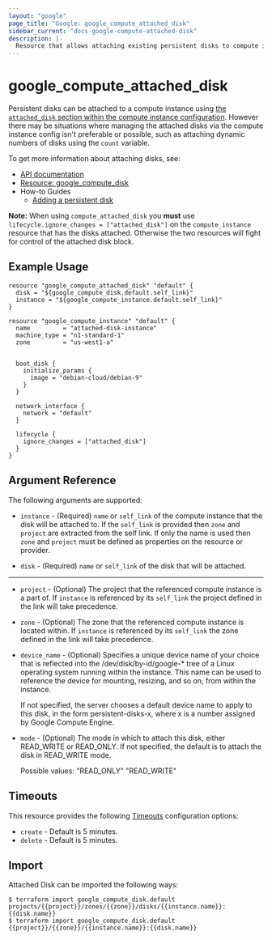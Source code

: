 ```yaml
---
layout: "google"
page_title: "Google: google_compute_attached_disk"
sidebar_current: "docs-google-compute-attached-disk"
description: |-
  Resource that allows attaching existing persistent disks to compute instances.
---
```


# google\_compute\_attached\_disk

Persistent disks can be attached to a compute instance using [the `attached_disk`
section within the compute instance configuration](https://www.terraform.io/docs/providers/google/r/compute_instance.html#attached_disk).
However there may be situations where managing the attached disks via the compute
instance config isn't preferable or possible, such as attaching dynamic
numbers of disks using the `count` variable.


To get more information about attaching disks, see:

* [API documentation](https://cloud.google.com/compute/docs/reference/rest/v1/instances/attachDisk)
* [Resource: google_compute_disk](https://www.terraform.io/docs/providers/google/r/compute_disk.html)
* How-to Guides
    * [Adding a persistent disk](https://cloud.google.com/compute/docs/disks/add-persistent-disk)

**Note:** When using `compute_attached_disk` you **must** use `lifecycle.ignore_changes = ["attached_disk"]` on the `compute_instance` resource that has the disks attached. Otherwise the two resources will fight for control of the attached disk block.

## Example Usage
```hcl
resource "google_compute_attached_disk" "default" {
  disk = "${google_compute_disk.default.self_link}"
  instance = "${google_compute_instance.default.self_link}"
}

resource "google_compute_instance" "default" {
  name         = "attached-disk-instance"
  machine_type = "n1-standard-1"
  zone         = "us-west1-a"


  boot_disk {
    initialize_params {
      image = "debian-cloud/debian-9"
    }
  }

  network_interface {
    network = "default"
  }

  lifecycle {
    ignore_changes = ["attached_disk"]
  }
}
```

## Argument Reference

The following arguments are supported:


* `instance` -
  (Required)
  `name` or `self_link` of the compute instance that the disk will be attached to.
  If the `self_link` is provided then `zone` and `project` are extracted from the
  self link. If only the name is used then `zone` and `project` must be defined
  as properties on the resource or provider.

* `disk` -
  (Required)
  `name` or `self_link` of the disk that will be attached.


- - -

* `project` -
  (Optional)
  The project that the referenced compute instance is a part of. If `instance` is referenced by its
  `self_link` the project defined in the link will take precedence.

* `zone` -
  (Optional)
  The zone that the referenced compute instance is located within. If `instance` is referenced by its
  `self_link` the zone defined in the link will take precedence.

* `device_name` -
  (Optional)
  Specifies a unique device name of your choice that is
	reflected into the /dev/disk/by-id/google-* tree of a Linux operating
	system running within the instance. This name can be used to
	reference the device for mounting, resizing, and so on, from within
	the instance.

	If not specified, the server chooses a default device name to apply
	to this disk, in the form persistent-disks-x, where x is a number
	assigned by Google Compute Engine.

* `mode` -
  (Optional)
  The mode in which to attach this disk, either READ_WRITE or
	READ_ONLY. If not specified, the default is to attach the disk in
	READ_WRITE mode.

	Possible values:
	  "READ_ONLY"
	  "READ_WRITE"

## Timeouts

This resource provides the following
[Timeouts](/docs/configuration/resources.html#timeouts) configuration options:

- `create` - Default is 5 minutes.
- `delete` - Default is 5 minutes.

## Import

Attached Disk can be imported the following ways:

```
$ terraform import google_compute_disk.default projects/{{project}}/zones/{{zone}}/disks/{{instance.name}}:{{disk.name}}
$ terraform import google_compute_disk.default {{project}}/{{zone}}/{{instance.name}}:{{disk.name}}
```
